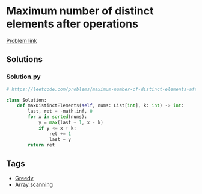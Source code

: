 # Maximum number of distinct elements after operations

[Problem link](https://leetcode.com/problems/maximum-number-of-distinct-elements-after-operations)

## Solutions


### Solution.py
```py
# https://leetcode.com/problems/maximum-number-of-distinct-elements-after-operations

class Solution:
    def maxDistinctElements(self, nums: List[int], k: int) -> int:
        last, ret = -math.inf, 0
        for x in sorted(nums):
            y = max(last + 1, x - k)
            if y <= x + k:
                ret += 1
                last = y
        return ret
```
## Tags

* [Greedy](/Collections/greedy.md#greedy)
* [Array scanning](/Collections/array-scanning.md#array-scanning)
